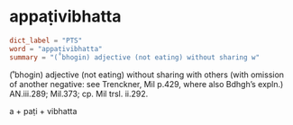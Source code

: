 # appaṭivibhatta

``` toml
dict_label = "PTS"
word = "appaṭivibhatta"
summary = "(˚bhogin) adjective (not eating) without sharing w"
```

(˚bhogin) adjective (not eating) without sharing with others (with omission of another negative: see Trenckner, Mil p.429, where also Bdhgh’s expln.) AN.iii.289; Mil.373; cp. Mil trsl. ii.292.

a \+ paṭi \+ vibhatta

